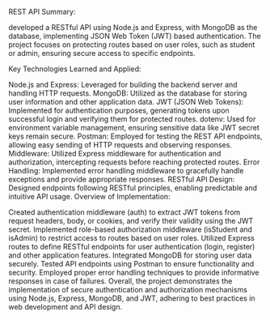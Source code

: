 
REST API Summary:

 developed a RESTful API using Node.js and Express, with MongoDB as the database, implementing JSON Web Token (JWT) based authentication. The project focuses on protecting routes based on user roles, such as student or admin, ensuring secure access to specific endpoints.

Key Technologies Learned and Applied:

Node.js and Express: Leveraged for building the backend server and handling HTTP requests.
MongoDB: Utilized as the database for storing user information and other application data.
JWT (JSON Web Tokens): Implemented for authentication purposes, generating tokens upon successful login and verifying them for protected routes.
dotenv: Used for environment variable management, ensuring sensitive data like JWT secret keys remain secure.
Postman: Employed for testing the REST API endpoints, allowing easy sending of HTTP requests and observing responses.
Middleware: Utilized Express middleware for authentication and authorization, intercepting requests before reaching protected routes.
Error Handling: Implemented error handling middleware to gracefully handle exceptions and provide appropriate responses.
RESTful API Design: Designed endpoints following RESTful principles, enabling predictable and intuitive API usage.
Overview of Implementation:

Created authentication middleware (auth) to extract JWT tokens from request headers, body, or cookies, and verify their validity using the JWT secret.
Implemented role-based authorization middleware (isStudent and isAdmin) to restrict access to routes based on user roles.
Utilized Express routes to define RESTful endpoints for user authentication (login, register) and other application features.
Integrated MongoDB for storing user data securely.
Tested API endpoints using Postman to ensure functionality and security.
Employed proper error handling techniques to provide informative responses in case of failures.
Overall, the project demonstrates the implementation of secure authentication and authorization mechanisms using Node.js, Express, MongoDB, and JWT, adhering to best practices in web development and API design.
